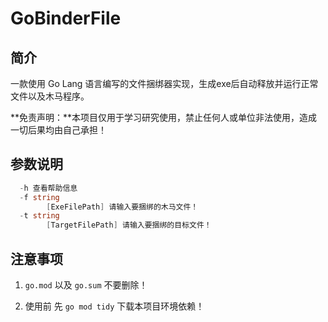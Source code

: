 # GoBinderFile

## 简介

一款使用 Go Lang 语言编写的文件捆绑器实现，生成exe后自动释放并运行正常文件以及木马程序。

**免责声明：**本项目仅用于学习研究使用，禁止任何人或单位非法使用，造成一切后果均由自己承担！



## 参数说明

```go
  -h 查看帮助信息
  -f string
        [ExeFilePath] 请输入要捆绑的木马文件！
  -t string
        [TargetFilePath] 请输入要捆绑的目标文件！
```



## 注意事项

1. `go.mod` 以及 `go.sum` 不要删除！

2. 使用前 先 `go mod tidy` 下载本项目环境依赖！
